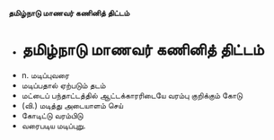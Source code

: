 **தமிழ்நாடு மாணவர் கணினித் திட்டம்**
- # தமிழ்நாடு மாணவர் கணினித் திட்டம்
- n. மடிப்புவரை
- மடிப்பதால் ஏற்படும் தடம்
- மட்டைப் பந்தாட்டத்தில் ஆட்டக்காரரிடையே வரம்பு குறிக்கும் கோடு
- (வி.) மடித்து அடையாளம் செய்
- கோடிட்டு வரம்பிடு
- வரைபடிய மடிப்புறு.

